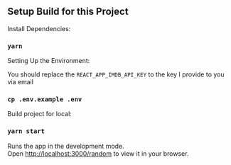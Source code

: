 
## Setup Build for this Project

Install Dependencies:

### `yarn`

Setting Up the Environment:

You should replace the `REACT_APP_IMDB_API_KEY` to the key I provide to you via email

### `cp .env.example .env`

Build project for local:

### `yarn start`

Runs the app in the development mode.\
Open [http://localhost:3000/random](http://localhost:3000/random) to view it in your browser.
